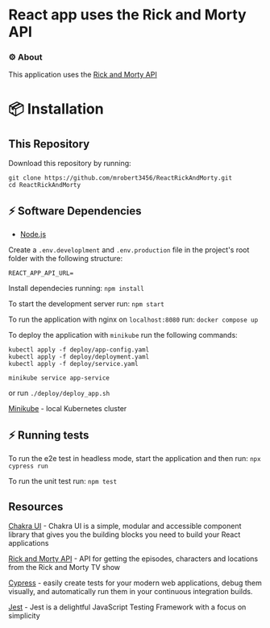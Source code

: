 # React app uses the Rick and Morty API

### ⚙ About

This application uses the [Rick and Morty API](https://rickandmortyapi.com/documentation/)

# 📦 Installation

## This Repository

Download this repository by running:

```
git clone https://github.com/mrobert3456/ReactRickAndMorty.git
cd ReactRickAndMorty
```

## ⚡ Software Dependencies

- [Node.js](https://nodejs.org/en)

Create a `.env.developlment` and `.env.production` file in the project's root folder with the following structure:

```
REACT_APP_API_URL=
```

Install dependecies running:
`npm install`

To start the development server run:
`npm start`

To run the application with nginx on `localhost:8080` run:
`docker compose up`

To deploy the application with `minikube` run the following commands:

```
kubectl apply -f deploy/app-config.yaml
kubectl apply -f deploy/deployment.yaml
kubectl apply -f deploy/service.yaml

minikube service app-service
```

or run `./deploy/deploy_app.sh`

[Minikube](https://minikube.sigs.k8s.io/docs/) - local Kubernetes cluster

## ⚡ Running tests

To run the e2e test in headless mode, start the application and then run:
`npx cypress run`

To run the unit test run:
`npm test`

## Resources

[Chakra UI](https://v2.chakra-ui.com/) - Chakra UI is a simple, modular and accessible component library that gives you the building blocks you need to build your React applications

[Rick and Morty API](https://rickandmortyapi.com/documentation/) - API for getting the episodes, characters and locations from the Rick and Morty TV show

[Cypress](https://www.cypress.io/) - easily create tests for your modern web applications, debug them visually, and automatically run them in your continuous integration builds.

[Jest](https://jestjs.io/) - Jest is a delightful JavaScript Testing Framework with a focus on simplicity

